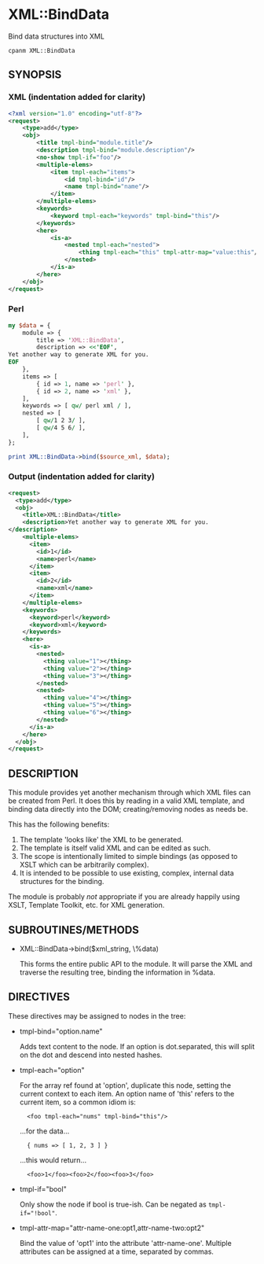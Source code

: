 # XML::BindData

Bind data structures into XML

    cpanm XML::BindData

## SYNOPSIS

### XML (indentation added for clarity)

```xml
<?xml version="1.0" encoding="utf-8"?>
<request>
    <type>add</type>
    <obj>
        <title tmpl-bind="module.title"/>
        <description tmpl-bind="module.description"/>
        <no-show tmpl-if="foo"/>
        <multiple-elems>
            <item tmpl-each="items">
                <id tmpl-bind="id"/>
                <name tmpl-bind="name"/>
            </item>
        </multiple-elems>
        <keywords>
            <keyword tmpl-each="keywords" tmpl-bind="this"/>
        </keywords>
        <here>
            <is-a>
                <nested tmpl-each="nested">
                    <thing tmpl-each="this" tmpl-attr-map="value:this"/>
                </nested>
            </is-a>
        </here>
    </obj>
</request>
```

### Perl

```perl
my $data = {
    module => {
        title => 'XML::BindData',
        description => <<'EOF',
Yet another way to generate XML for you.
EOF
    },
    items => [
        { id => 1, name => 'perl' },
        { id => 2, name => 'xml' },
    ],
    keywords => [ qw/ perl xml / ],
    nested => [
        [ qw/1 2 3/ ],
        [ qw/4 5 6/ ],
    ],
};

print XML::BindData->bind($source_xml, $data);
```

### Output (indentation added for clarity)

```xml
<request>
  <type>add</type>
  <obj>
    <title>XML::BindData</title>
    <description>Yet another way to generate XML for you.
</description>
    <multiple-elems>
      <item>
        <id>1</id>
        <name>perl</name>
      </item>
      <item>
        <id>2</id>
        <name>xml</name>
      </item>
    </multiple-elems>
    <keywords>
      <keyword>perl</keyword>
      <keyword>xml</keyword>
    </keywords>
    <here>
      <is-a>
        <nested>
          <thing value="1"></thing>
          <thing value="2"></thing>
          <thing value="3"></thing>
        </nested>
        <nested>
          <thing value="4"></thing>
          <thing value="5"></thing>
          <thing value="6"></thing>
        </nested>
      </is-a>
    </here>
  </obj>
</request>
```

## DESCRIPTION

This module provides yet another mechanism through which XML files can be
created from Perl. It does this by reading in a valid XML template, and binding
data directly into the DOM; creating/removing nodes as needs be.

This has the following benefits:

1. The template 'looks like' the XML to be generated.
2. The template is itself valid XML and can be edited as such.
3. The scope is intentionally limited to simple bindings (as opposed to
XSLT which can be arbitrarily complex).
4. It is intended to be possible to use existing, complex, internal data
structures for the binding.

The module is probably _not_ appropriate if you are already happily using
XSLT, Template Toolkit, etc. for XML generation.

## SUBROUTINES/METHODS

- XML::BindData->bind($xml\_string, \\%data)

    This forms the entire public API to the module. It will parse the XML and
    traverse the resulting tree, binding the information in %data.

## DIRECTIVES

These directives may be assigned to nodes in the tree:

- tmpl-bind="option.name"

    Adds text content to the node. If an option is dot.separated, this will split
    on the dot and descend into nested hashes.

- tmpl-each="option"

    For the array ref found at 'option', duplicate this node, setting the current
    context to each item. An option name of 'this' refers to the current item, so
    a common idiom is:

        <foo tmpl-each="nums" tmpl-bind="this"/>

    ...for the data...

        { nums => [ 1, 2, 3 ] }

    ...this would return...

        <foo>1</foo><foo>2</foo><foo>3</foo>

- tmpl-if="bool"

    Only show the node if bool is true-ish. Can be negated as `tmpl-if="!bool"`.

- tmpl-attr-map="attr-name-one:opt1,attr-name-two:opt2"

    Bind the value of 'opt1' into the attribute 'attr-name-one'. Multiple
    attributes can be assigned at a time, separated by commas.


